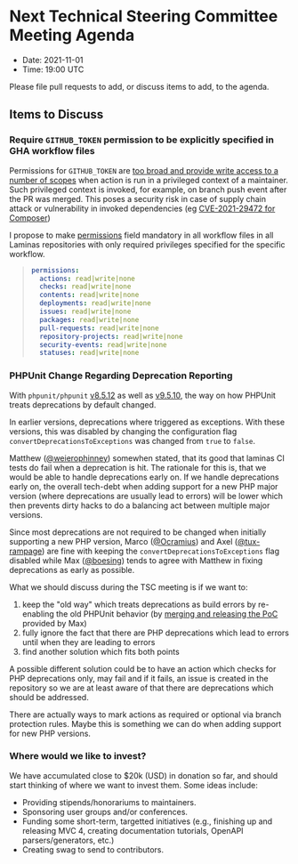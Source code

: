# Next Technical Steering Committee Meeting Agenda

- Date: 2021-11-01
- Time: 19:00 UTC

Please file pull requests to add, or discuss items to add, to the agenda.

## Items to Discuss

### Require `GITHUB_TOKEN` permission to be explicitly specified in GHA workflow files

Permissions for `GITHUB_TOKEN` are [too broad and provide write access to a number of scopes](https://docs.github.com/en/actions/reference/authentication-in-a-workflow#permissions-for-the-github_token) when action is run in a privileged context of a maintainer. Such privileged context is invoked, for example, on branch push event after the PR was merged. This poses a security risk in case of supply chain attack or vulnerability in invoked dependencies (eg [CVE-2021-29472 for Composer](https://nvd.nist.gov/vuln/detail/CVE-2021-29472))

I propose to make [permissions](https://docs.github.com/en/actions/reference/workflow-syntax-for-github-actions#permissions) field mandatory in all workflow files in all Laminas repositories with only required privileges specified for the specific workflow.

> ```yaml
> permissions:
>   actions: read|write|none
>   checks: read|write|none
>   contents: read|write|none
>   deployments: read|write|none
>   issues: read|write|none
>   packages: read|write|none
>   pull-requests: read|write|none
>   repository-projects: read|write|none
>   security-events: read|write|none
>   statuses: read|write|none
> ```

### PHPUnit Change Regarding Deprecation Reporting

With `phpunit/phpunit` [v8.5.12](https://github.com/sebastianbergmann/phpunit/blob/c814a05837f2edb0d1471d6e3f4ab3501ca3899a/ChangeLog-8.5.md#8521---2021-09-25) as well as [v9.5.10](https://github.com/sebastianbergmann/phpunit/blob/c814a05837f2edb0d1471d6e3f4ab3501ca3899a/ChangeLog-9.5.md#9510---2021-09-25), the way on how PHPUnit treats deprecations by default changed.

In earlier versions, deprecations where triggered as exceptions. With these versions, this was disabled by changing the configuration flag `convertDeprecationsToExceptions` was changed from `true` to `false`.

Matthew ([@weierophinney](https://github.com/weierophinney)) somewhen stated, that its good that laminas CI tests do fail when a deprecation is hit. The rationale for this is, that we would be able to handle deprecations early on. If we handle deprecations early on, the overall tech-debt when adding support for a new PHP major version (where deprecations are usually lead to errors) will be lower which then prevents dirty hacks to do a balancing act between multiple major versions.

Since most deprecations are not required to be changed when initially supporting a new PHP version, Marco ([@Ocramius](https://github.com/Ocramius)) and Axel ([@tux-rampage](https://github.com/tux-rampage)) are fine with keeping the `convertDeprecationsToExceptions` flag disabled while Max ([@boesing](https://github.com/boesing)) tends to agree with Matthew in fixing deprecations as early as possible.

What we should discuss during the TSC meeting is if we want to:

1. keep the "old way" which treats deprecations as build errors by re-enabling the old PHPUnit behavior (by [merging and releasing the PoC](https://github.com/laminas/laminas-continuous-integration-action/pull/54) provided by Max)
2. fully ignore the fact that there are PHP deprecations which lead to errors until when they are leading to errors
3. find another solution which fits both points

A possible different solution could be to have an action which checks for PHP deprecations only, may fail and if it fails, an issue is created in the repository so we are at least aware of that there are deprecations which should be addressed.

There are actually ways to mark actions as required or optional via branch protection rules. Maybe this is something we can do when adding support for new PHP versions.

### Where would we like to invest?

We have accumulated close to $20k (USD) in donation so far, and should start thinking of where we want to invest them.
Some ideas include:

- Providing stipends/honorariums to maintainers.
- Sponsoring user groups and/or conferences.
- Funding some short-term, targetted initiatives (e.g., finishing up and releasing MVC 4, creating documentation tutorials, OpenAPI parsers/generators, etc.)
- Creating swag to send to contributors.
